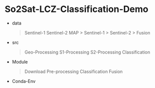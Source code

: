 # So2Sat-LCZ-Classification-Demo

* data
    > Sentinel-1
    > Sentinel-2
    > MAP
      > Sentinel-1
      > Sentinel-2
      > Fusion
* src
    > Geo-Processing
    > S1-Processing
    > S2-Processing
    > Classification
* Module
    > Download
    > Pre-processing
    > Classification
    > Fusion
* Conda-Env
